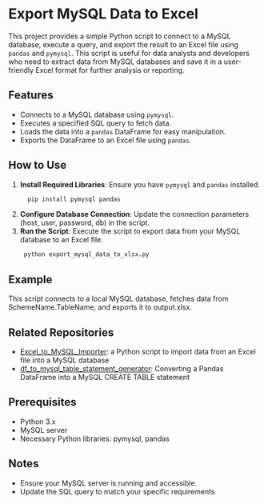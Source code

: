 # Export MySQL Data to Excel

This project provides a simple Python script to connect to a MySQL database, execute a query, and export the result to an Excel file using `pandas` and `pymysql`. This script is useful for data analysts and developers who need to extract data from MySQL databases and save it in a user-friendly Excel format for further analysis or reporting.

## Features

- Connects to a MySQL database using `pymysql`.
- Executes a specified SQL query to fetch data.
- Loads the data into a `pandas` DataFrame for easy manipulation.
- Exports the DataFrame to an Excel file using `pandas`.

## How to Use

1. **Install Required Libraries**: Ensure you have `pymysql` and `pandas` installed.
   ```sh
     pip install pymysql pandas
    ```
2. **Configure Database Connection**: Update the connection parameters (host, user, password, db) in the script.
3. **Run the Script**: Execute the script to export data from your MySQL database to an Excel file.
   ```sh
    python export_mysql_data_to_xlsx.py
    ```

## Example
This script connects to a local MySQL database, fetches data from SchemeName.TableName, and exports it to output.xlsx.

## Related Repositories
* [Excel_to_MySQL_Importer](https://github.com/BangkokPicasso/Excel_to_MySQL_Importer): a Python script to import data from an Excel file into a MySQL database
* [df_to_mysql_table_statement_generator](https://github.com/BangkokPicasso/df_to_mysql_table_statement_generator): Converting a Pandas DataFrame into a MySQL CREATE TABLE statement
  
## Prerequisites
* Python 3.x
* MySQL server
* Necessary Python libraries: pymysql, pandas

## Notes
* Ensure your MySQL server is running and accessible.
* Update the SQL query to match your specific requirements

